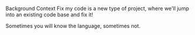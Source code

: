Background Context
Fix my code is a new type of project, where we'll jump into an existing code base and fix it!

Sometimes you will know the language, sometimes not.
